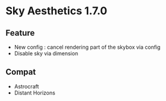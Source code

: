# Sky Aesthetics 1.7.0

## Feature
- New config : cancel rendering part of the skybox via config
- Disable sky via dimension

## Compat
- Astrocraft
- Distant Horizons